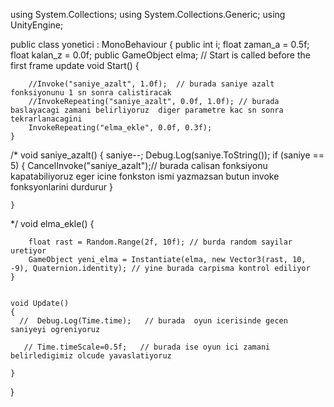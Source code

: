 using System.Collections;
using System.Collections.Generic;
using UnityEngine;

public class yonetici : MonoBehaviour
{
    public  int i;
    float zaman_a = 0.5f;
    float kalan_z = 0.0f;
    public GameObject elma;
    // Start is called before the first frame update
    void Start()
    {
        
        //Invoke("saniye_azalt", 1.0f);  // burada saniye azalt fonksiyonunu 1 sn sonra calistiracak
        //InvokeRepeating("saniye_azalt", 0.0f, 1.0f); // burada baslayacagi zamani belirliyoruz  diger parametre kac sn sonra tekrarlanacagini
        InvokeRepeating("elma_ekle", 0.0f, 0.3f);
    }

  /*  void saniye_azalt()
    {
        saniye--;
        Debug.Log(saniye.ToString());
        if (saniye == 5)
        {
            CancelInvoke("saniye_azalt");// burada calisan fonksiyonu kapatabiliyoruz eger icine fonkston ismi yazmazsan butun invoke fonksyonlarini durdurur
        }

    }
*/
  void elma_ekle()
    {

        float rast = Random.Range(2f, 10f); // burda random sayilar uretiyor 
        GameObject yeni_elma = Instantiate(elma, new Vector3(rast, 10, -9), Quaternion.identity); // yine burada carpisma kontrol ediliyor
    }


    void Update()
    {
      //  Debug.Log(Time.time);   // burada  oyun icerisinde gecen  saniyeyi ogreniyoruz

       // Time.timeScale=0.5f;   // burada ise oyun ici zamani belirledigimiz olcude yavaslatiyoruz
            
    }
}
